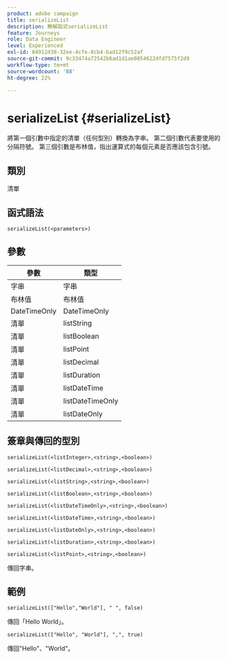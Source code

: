 ```yaml
---
product: adobe campaign
title: serializeList
description: 瞭解函式serializeList
feature: Journeys
role: Data Engineer
level: Experienced
exl-id: 84912d38-32ee-4cfe-8cb4-bad12f9c52af
source-git-commit: 9c33474a72542b6ad1d1ae0854622dfd7575f2d9
workflow-type: tm+mt
source-wordcount: '88'
ht-degree: 22%

---
```


# serializeList {#serializeList}

將第一個引數中指定的清單（任何型別）轉換為字串。 第二個引數代表要使用的分隔符號。 第三個引數是布林值，指出運算式的每個元素是否應該包含引號。

## 類別

清單

## 函式語法

`serializeList(<parameters>)`

## 參數

| 參數 | 類型 |
|-----------|------------------|
| 字串 | 字串 |
| 布林值 | 布林值 |
| DateTimeOnly | DateTimeOnly |
| 清單 | listString |
| 清單 | listBoolean |
| 清單 | listPoint |
| 清單 | listDecimal |
| 清單 | listDuration |
| 清單 | listDateTime |
| 清單 | listDateTimeOnly |
| 清單 | listDateOnly |

## 簽章與傳回的型別

`serializeList(<listInteger>,<string>,<boolean>)`

`serializeList(<listDecimal>,<string>,<boolean>)`

`serializeList(<listString>,<string>,<boolean>)`

`serializeList(<listBoolean>,<string>,<boolean>)`

`serializeList(<listDateTimeOnly>,<string>,<boolean>)`

`serializeList(<listDateTime>,<string>,<boolean>)`

`serializeList(<listDateOnly>,<string>,<boolean>)`

`serializeList(<listDuration>,<string>,<boolean>)`

`serializeList(<listPoint>,<string>,<boolean>)`

傳回字串。

## 範例

`serializeList(["Hello","World"], " ", false)`

傳回「Hello World」。

`serializeList(["Hello", "World"], ",", true)`

傳回&quot;Hello&quot;、&quot;World&quot;。
